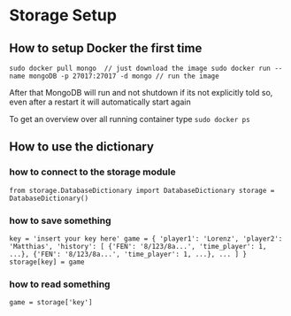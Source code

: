 # Storage Setup

## How to setup Docker the first time
`
sudo docker pull mongo  // just download the image
sudo docker run --name mongoDB -p 27017:27017 -d mongo // run the image
`

After that MongoDB will run and not shutdown if its not explicitly told so, even after a restart it will automatically start again

To get an overview over all running container type
`
sudo docker ps 
`


## How to use the dictionary

### how to connect to the storage module
`from storage.DatabaseDictionary import DatabaseDictionary
storage = DatabaseDictionary()`

### how to save something
`key = 'insert your key here'
game = {
    'player1': 'Lorenz',
    'player2': 'Matthias',
    'history': [
        {'FEN': '8/123/8a...', 'time_player': 1, ...},
        {'FEN': '8/123/8a...', 'time_player': 1, ...},
        ...
    ]
}
storage[key] = game`
### how to read something
`game = storage['key']`

